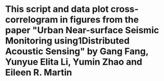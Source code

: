# This script and data plot cross-correlogram in figures from the paper "Urban Near-surface Seismic Monitoring using1Distributed Acoustic Sensing" by Gang Fang, Yunyue Elita Li, Yumin Zhao and Eileen R. Martin
